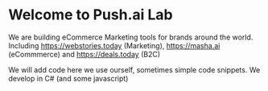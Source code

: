 # Welcome to Push.ai Lab

We are building eCommerce Marketing tools for brands around the world. Including https://webstories.today (Marketing), https://masha.ai (eCommmerce) and https://deals.today (B2C)

We will add code here we use ourself, sometimes simple code snippets.
We develop in C# (and some javascript)
